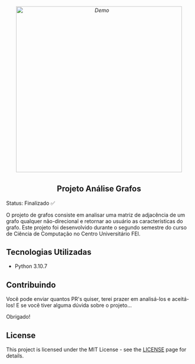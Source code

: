 <h6 align="center">
    <img src="https://user-images.githubusercontent.com/113300327/202925292-c5bc719a-3e96-45af-8875-a2f1b57a0d82.png" alt="Demo" widht="800" height="450"/>
</h6>

<h2 align="center">
    Projeto Análise Grafos
</h2>

Status: Finalizado ✅

<p>O projeto de grafos consiste em analisar uma matriz de adjacência de um grafo qualquer não-direcional e retornar ao usuário as características do grafo. Este projeto foi desenvolvido durante o segundo semestre do curso de Ciência de Computação no Centro Universitário FEI.</p>

<p align="center">
  <a href="https://opensource.org/licenses/MIT%22%3E
    <img src="https://img.shields.io/badge/License-MIT-blue.svg" alt="License MIT">
  </a>
</p>

## Tecnologias Utilizadas

* Python 3.10.7

## Contribuindo

Você pode enviar quantos PR's quiser, terei prazer em analisá-los e aceitá-los! E se você tiver alguma dúvida sobre o projeto...

Obrigado!

## License

This project is licensed under the MIT License - see the [LICENSE](https://opensource.org/licenses/MIT) page for details.
